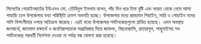 সিলেটের গোয়াইনঘাটের ইউএনও মো. তৌহিদুল ইসলাম বলেন, পাঁচ দিন ধরে টানা বৃষ্টি এবং ভারত থেকে নেমে আসা পাহাড়ি ঢলে উপজেলায় বন্যা পরিস্থিতি ক্রমশ অবনতি হচ্ছে। উপজেলার মধ্যে প্রবহমান পিয়াইন, সারি ও গোয়াইন নদের পানি বিপৎসীমার ওপরে অতিক্রম করেছে। এরই মধ্যে উপজেলার পর্যটনকেন্দ্রগুলো প্লাবিত হয়েছে। এমন অবস্থায় জনস্বার্থে, জানমাল রক্ষার্থে ও জননিরাপত্তাকে অগ্রাধিকার দিয়ে জাফলং, বিছনাকান্দি, রাতারগুল, পান্থুমাইসহ সব পর্যটনকেন্দ্র পরবর্তী নির্দেশনা দেওয়া না পর্যন্ত বন্ধ ঘোষণা করা হয়েছে।
